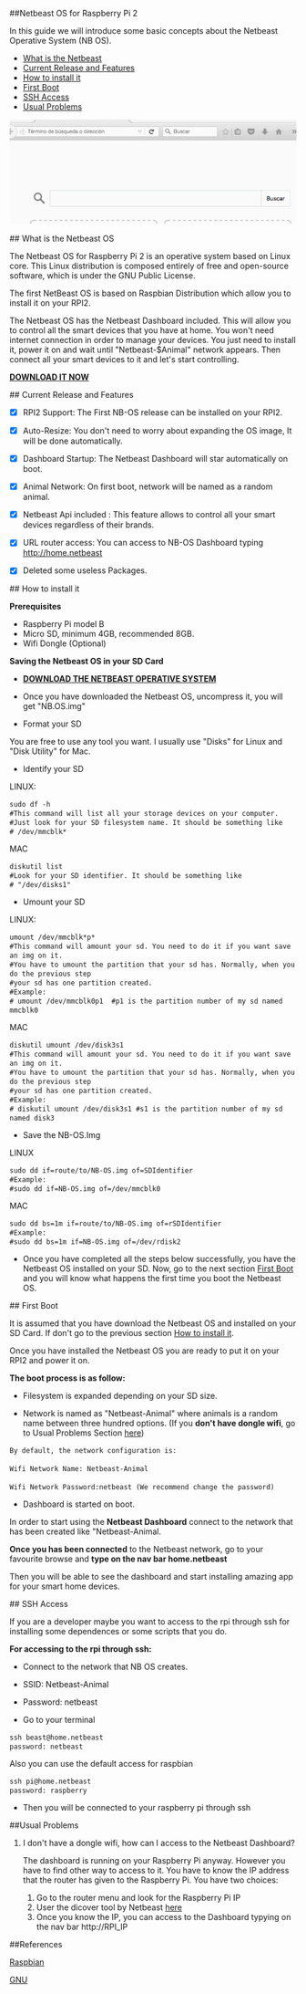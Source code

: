 ##Netbeast OS for Raspberry Pi 2

In this guide we will introduce some basic concepts about the Netbeast Operative System (NB OS). 

* [What is the Netbeast](#What)
* [Current Release and Features](#Release)
* [How to install it](#Install)
* [First Boot](#Boot) 
* [SSH Access](#SSH)
* [Usual Problems](#Problems)


![NB-OS](../../img/NB-OS_default.gif)


<a name="What">
## What is the Netbeast OS 

The Netbeast OS for Raspberry Pi 2 is an operative system based on Linux core. This Linux distribution is composed entirely of free and open-source software, which is under the GNU Public License.

The first NetBeast OS is based on Raspbian Distribution which allow you to install it on your RPI2.

The Netbeast OS has the Netbeast Dashboard included. This will allow you to control all the smart devices that you have at home. You won't need internet connection in order to manage your devices. You just need to install it, power it on and wait until "Netbeast-$Animal" network appears. Then connect all your smart devices to it and let's start controlling. 

[**DOWNLOAD IT NOW**](https://sourceforge.net/projects/netbeast/files/latest/download)
<a name="Release">

<a name="Release">
## Current Release and Features

- [x] RPI2 Support: The First NB-OS release can be installed on your RPI2.

- [x] Auto-Resize: You don't need to worry about expanding the OS image, It will be done automatically.

- [x] Dashboard Startup: The Netbeast Dashboard will star automatically on boot.

- [x] Animal Network: On first boot, network will be named as a random animal.

- [X] Netbeast Api included : This feature allows to control all your smart devices regardless of their brands.

- [x] URL router access: You can access to NB-OS Dashboard typing http://home.netbeast

- [x] Deleted some useless Packages.

<a name="Install">
## How to install it

**Prerequisites**
* Raspberry Pi model B
* Micro SD, minimum 4GB, recommended 8GB.
* Wifi Dongle (Optional)


**Saving the Netbeast OS in your SD Card**


* [**DOWNLOAD THE NETBEAST OPERATIVE SYSTEM**](https://sourceforge.net/projects/netbeast/files/latest/download)

* Once you have downloaded the Netbeast OS, uncompress it, you will get "NB.OS.img"

* Format your SD

You are free to use any tool you want. I usually use "Disks" for Linux and "Disk Utility" for Mac.

* Identify your SD

LINUX: 
```
sudo df -h
#This command will list all your storage devices on your computer. 
#Just look for your SD filesystem name. It should be something like 
# /dev/mmcblk*
```
MAC
```
diskutil list
#Look for your SD identifier. It should be something like
# "/dev/disks1"
```

* Umount your SD

LINUX: 
```
umount /dev/mmcblk*p*
#This command will amount your sd. You need to do it if you want save an img on it.
#You have to umount the partition that your sd has. Normally, when you do the previous step
#your sd has one partition created.
#Example: 
# umount /dev/mmcblk0p1  #p1 is the partition number of my sd named mmcblk0 
```
MAC
```
diskutil umount /dev/disk3s1
#This command will amount your sd. You need to do it if you want save an img on it.
#You have to umount the partition that your sd has. Normally, when you do the previous step
#your sd has one partition created.
#Example:
# diskutil umount /dev/disk3s1 #s1 is the partition number of my sd named disk3
```

* Save the NB-OS.Img

LINUX 
```
sudo dd if=route/to/NB-OS.img of=SDIdentifier
#Example:
#sudo dd if=NB-OS.img of=/dev/mmcblk0
```
MAC
```
sudo dd bs=1m if=route/to/NB-OS.img of=rSDIdentifier
#Example:
#sudo dd bs=1m if=NB-OS.img of=/dev/rdisk2
```

* Once you have completed all the steps below successfully, you have the Netbeast OS installed on your SD. Now, go to the next section [First Boot](#Boot) and you will know what happens the first time you boot the Netbeast OS. 

<a name="Boot">
## First Boot

It is assumed that you have download the Netbeast OS and installed on your SD Card. If don't go to the previous section [How to install it](#Install).

Once you have installed the Netbeast OS you are ready to put it on your RPI2 and power it on. 

**The boot process is as follow:**

* Filesystem is expanded depending on your SD size.

* Network is named as "Netbeast-Animal" where animals is a random name between three hundred options. (If you **don't have dongle wifi**, go to Usual Problems Section [here](#Problems))

```
By default, the network configuration is:

Wifi Network Name: Netbeast-Animal

Wifi Network Password:netbeast (We recommend change the password)
```

* Dashboard is started on boot. 

In order to start using the **Netbeast Dashboard** connect to the network that has been created like "Netbeast-Animal.

**Once you has been connected** to the Netbeast network, go to your favourite browse and **type on the nav bar home.netbeast**

 Then you will be able to see the dashboard and start installing amazing app for your smart home devices.

<a name="SSH">
## SSH Access

If you are a developer maybe you want to access to the rpi through ssh for installing some dependences or some scripts that you do.

**For accessing to the rpi through ssh:**

* Connect to the network that NB OS creates. 
 * SSID: Netbeast-Animal
 * Password: netbeast

* Go to your terminal
```
ssh beast@home.netbeast
password: netbeast
```

Also you can use the default access for raspbian
```
ssh pi@home.netbeast
password: raspberry
```

* Then you will be connected to your raspberry pi through ssh

<a name="Problems">
##Usual Problems

1. I don't have a dongle wifi, how can I access to the Netbeast Dashboard?

	The dashboard is running on your Raspberry Pi anyway. However you have to find other way to access to it. You have to know the IP address that the router has given to the Raspberry Pi. You have two choices:

	1. Go to the router menu and look for the Raspberry Pi IP
	2. User the dicover tool by Netbeast [here](discover_your_netbeast.md)
	3. Once you know the IP, you can access to the Dashboard typying on the nav bar
			http://RPI_IP

##References

[Raspbian](https://www.raspbian.org)

[GNU](https://www.gnu.org)

